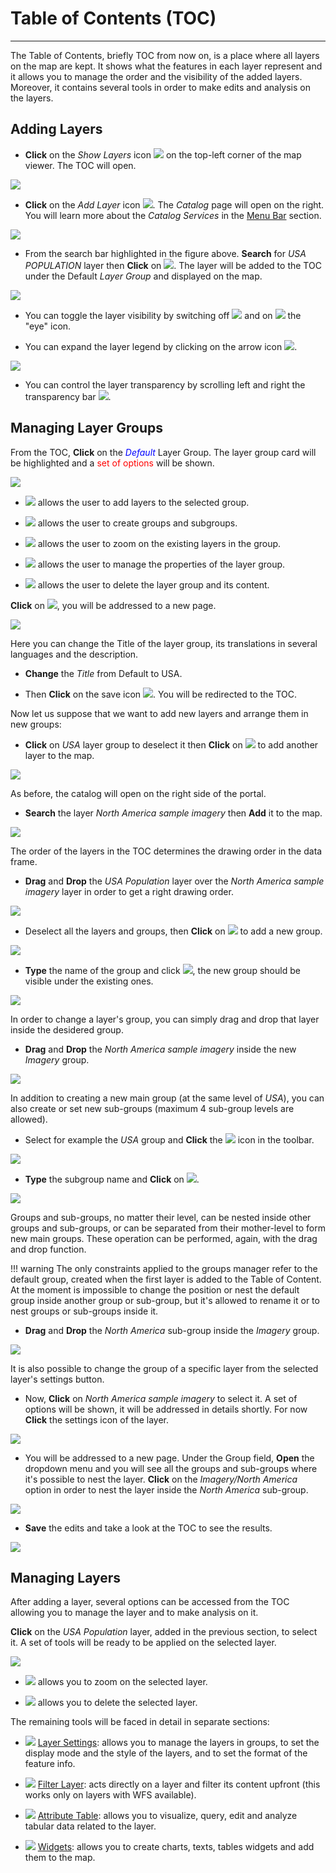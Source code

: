 # Table of Contents (TOC)
************************

The Table of Contents, briefly TOC from now on, is a place where all layers on the map are kept. It shows what the features in each layer represent and it allows you to manage the order and the visibility of the added layers. Moreover, it contains several tools in order to make edits and analysis on the layers.

Adding Layers
-------------

* **Click** on the *Show Layers* icon <img src="../img/button/show-layers.jpg" class="ms-docbutton" /> on the top-left corner of the map viewer. The TOC will open.

<img src="../img/toc/toc.jpg" class="ms-docimage"  style="max-width:300px;" />

* **Click** on the *Add Layer* icon <img src="../img/button/add_layer_button.jpg" class="ms-docbutton"/>. The *Catalog* page will open on the right. You will learn more about the *Catalog Services* in the [Menu Bar](menu-bar.md) section.

<img src="../img/toc/catalog.jpg" class="ms-docimage"  style="max-width:500px;" />

* From the search bar highlighted in the figure above. **Search** for *USA POPULATION* layer then **Click** on  <img src="../img/button/add_to_map_button.jpg" class="ms-docbutton"/>. The layer will be added to the TOC under the Default *Layer Group* and displayed on the map.

<img src="../img/toc/layer-usa.jpg" class="ms-docimage"/>

* You can toggle the layer visibility by switching off <img src="../img/button/eyeoff.jpg" class="ms-docbutton"/> and on <img src="../img/button/eyeon.jpg" class="ms-docbutton"/> the "eye" icon.

* You can expand the layer legend by clicking on the arrow icon <img src="../img/button/legend-icon.jpg" class="ms-docbutton"/>.

<img src="../img/toc/layer-legend.jpg" class="ms-docimage"  style="max-width:500px;"/>

* You can control the layer transparency by scrolling left and right the transparency bar <img src="../img/toc/transparency-bar.jpg" class="ms-docbutton" style="max-height:20px"/>.

Managing Layer Groups
---------------------

From the TOC, **Click** on the <span style="color:blue">*Default* </span> Layer Group. The layer group card will be highlighted and a <span style="color:red">set of options </span> will be shown.

<img src="../img/toc/layer_group.jpg" class="ms-docimage"  style="max-width:300px;"/>

 * <img src="../img/button/add_layer_button.jpg" class="ms-docbutton"/> allows the user to add layers to the selected group.

 * <img src="../img/button/add_group_button.jpg" class="ms-docbutton"/> allows the user to create groups and subgroups.

 * <img src="../img/button/zoom-layer.jpg" class="ms-docbutton"/> allows the user to zoom on the existing layers in the group.

 * <img src="../img/button/properties.jpg" class="ms-docbutton"/> allows the user to manage the properties of the layer group.

 * <img src="../img/button/delete.jpg" class="ms-docbutton"/> allows the user to delete the layer group and its content.

**Click** on <img src="../img/button/properties.jpg" class="ms-docbutton"/>, you will be addressed to a new page.

<img src="../img/toc/group-settings.jpg" class="ms-docimage"  style="max-width:500px;"/>

Here you can change the Title of the layer group, its translations in several languages and the description.

* **Change** the *Title* from Default to USA.

* Then **Click** on the save icon <img src="../img/button/save-icon.jpg" class="ms-docbutton"/>. You will be redirected to the TOC.

Now let us suppose that we want to add new layers and arrange them in new groups:

* **Click** on *USA* layer group to deselect it then **Click** on <img src="../img/button/add_layer_button.jpg" class="ms-docbutton"/> to add another layer to the map.

<img src="../img/toc/usa_group.jpg" class="ms-docimage"  style="max-width:300px;"/>

As before, the catalog will open on the right side of the portal.

* **Search** the layer *North America sample imagery* then **Add** it to the map.

<img src="../img/toc/second-layer.jpg" class="ms-docimage"  style="max-width:500px;"/>

The order of the layers in the TOC determines the drawing order in the data frame.

*  **Drag** and **Drop** the *USA Population* layer over the  *North America sample imagery* layer in order to get a right drawing order.

<img src="../img/toc/order-layers.jpg" class="ms-docimage"  style="max-width:500px;"/>

* Deselect all the layers and groups, then **Click** on <img src="../img/button/add_group_button.jpg" class="ms-docbutton"/> to add a new group.

<img src="../img/toc/new_group_name.jpg" class="ms-docimage"  style="max-width:300px;"/>

* **Type** the name of the group and click <img src="../img/button/add_group_confirm_button.jpg" class="ms-docbutton"/>, the new group should be visible under the existing ones.

<img src="../img/toc/new_group.jpg" class="ms-docimage"  style="max-width:300px;"/>

In order to change a layer's group, you can simply drag and drop that layer inside the desidered group.

* **Drag** and **Drop** the *North America sample imagery* inside the new *Imagery* group.

<img src="../img/toc/layer-in-group.jpg" class="ms-docimage"  style="max-width:300px;"/>

In addition to creating a new main group (at the same level of *USA*), you can also create or set new sub-groups (maximum 4 sub-group levels are allowed). 

* Select for example the *USA* group and **Click** the <img src="../img/button/add_group_button.jpg" class="ms-docbutton"/> icon in the toolbar.

<img src="../img/toc/north_america_subgroup.jpg" class="ms-docimage"  style="max-width:300px;"/>

* **Type** the subgroup name and **Click** on <img src="../img/button/add_group_confirm_button.jpg" class="ms-docbutton"/>.

<img src="../img/toc/new-subgroup.jpg" class="ms-docimage"  style="max-width:300px;"/>

Groups and sub-groups, no matter their level, can be nested inside other groups and sub-groups, or can be separated from their mother-level to form new main groups. These operation can be performed, again, with the drag and drop function.

!!! warning
    The only constraints applied to the groups manager refer to the default group, created when the first layer is added to the Table of Content. At the moment is impossible to change the position or nest the default group inside another group or sub-group, but it's allowed to rename it or to nest groups or sub-groups inside it.  

* **Drag** and **Drop** the *North America* sub-group inside the *Imagery* group.

<img src="../img/toc/subgroup-in-group.jpg" class="ms-docimage"  style="max-width:300px;"/>

It is also possible to change the group of a specific layer from the selected layer's settings button. 

* Now, **Click** on *North America sample imagery* to select it. A set of options will be shown, it will be addressed in details shortly. For now **Click** the settings icon of the layer. 

<img src="../img/toc/layer-settings.jpg" class="ms-docimage"  style="max-width:300px;"/>

* You will be addressed to a new page. Under the Group field, **Open** the dropdown menu and you will see all the groups and sub-groups where it's possible to nest the layer. **Click** on the *Imagery/North America* option in order to nest the layer inside the *North America* sub-group.

<img src="../img/toc/layer-to-subgroup.jpg" class="ms-docimage"  style="max-width:300px;"/>

* **Save** the edits and take a look at the TOC to see the results.

<img src="../img/toc/layer-moved.jpg" class="ms-docimage"  style="max-width:300px;"/>

Managing Layers
---------------

After adding a layer, several options can be accessed from the TOC allowing you to manage the layer and to make analysis on it.

**Click** on the *USA Population* layer, added in the previous section, to select it. A set of tools will be ready to be applied on the selected layer.

<img src="../img/toc/layer-tools.jpg" class="ms-docimage"  style="max-width:300px;" />

* <img src="../img/button/zoom-layer.jpg" class="ms-docbutton"/> allows you to zoom on the selected layer.

* <img src="../img/button/delete.jpg" class="ms-docbutton"/> allows you to delete the selected layer.

The remaining tools will be faced in detail in separate sections:

*  <img src="../img/button/properties.jpg" class="ms-docbutton"/> [Layer Settings](layer-settings.md): allows you to manage the layers in groups, to set the display mode and the style of the layers, and to set the format of the feature info.

*  <img src="../img/button/filter-layer.jpg" class="ms-docbutton"/> [Filter Layer](filtering-layers.md): acts directly on a layer and filter its content upfront (this works only on layers with WFS available).

*  <img src="../img/button/attributes-table.jpg" class="ms-docbutton" /> [Attribute Table](attributes-table.md): allows you to visualize, query, edit and analyze tabular data related to the layer.

* <img src="../img/button/widgets.jpg" class="ms-docbutton"/> [Widgets](widgets.md): allows you to create charts, texts, tables widgets and add them to the map.

